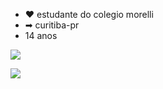 - ❤︎ estudante do colegio morelli
- ➡︎ curitiba-pr
- 14 anos 


![](https://media1.tenor.com/m/J9mOaXMbKygAAAAC/mochi-pet.gif)


![](https://media.tenor.com/xxPgBuwmddQAAAAi/cat.gif)
